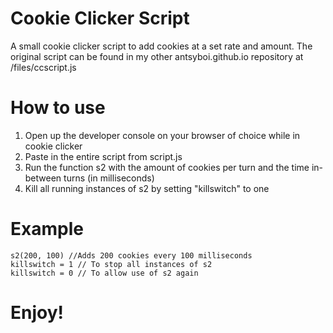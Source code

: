 
# Cookie Clicker Script
 A small cookie clicker script to add cookies at a set rate and amount.
 The original script can be found in my other antsyboi.github.io repository at /files/ccscript.js

# How to use
1. Open up the developer console on your browser of choice while in cookie clicker
2. Paste in the entire script from script.js
3. Run the function s2 with the amount of cookies per turn and the time in-between turns (in milliseconds)
4. Kill all running instances of s2 by setting "killswitch" to one

# Example

	s2(200, 100) //Adds 200 cookies every 100 milliseconds
	killswitch = 1 // To stop all instances of s2
	killswitch = 0 // To allow use of s2 again

# Enjoy!